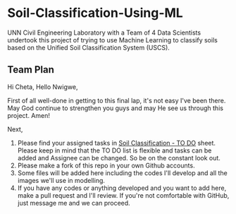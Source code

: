 # Soil-Classification-Using-ML
UNN Civil Engineering Laboratory with a Team of 4 Data Scientists undertook this project of trying to use Machine Learning to classify soils based on the Unified Soil Classification System (USCS).

## Team Plan
Hi Cheta, Hello Nwigwe,

First of all well-done in getting to this final lap, it's not easy I've been there. May God continue to strengthen you guys and may He see us through this project. Amen!

Next,
1. Please find your assigned tasks in [Soil Classification - TO DO](https://docs.google.com/spreadsheets/d/1UvQIVmihlnxBHTTkEFEU4tSTXMYamf6IsT83p4NNGV8/edit?usp=sharing) sheet. Please keep in mind that the TO DO list is flexible and tasks can be added and Assignee can be changed. So be on the constant look out.
2. Please make a fork of this repo in your own Github accounts.
3. Some files will be added here including the codes I'll develop and all the images we'll use in modelling.
4. If you have any codes or anything developed and you want to add here, make a pull request and I'll review. If you're not comfortable with GitHub, just message me and we can proceed.

